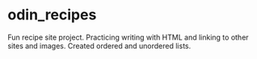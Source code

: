 # odin_recipes
Fun recipe site project. Practicing writing with HTML and linking to other sites and images. Created ordered and unordered lists.